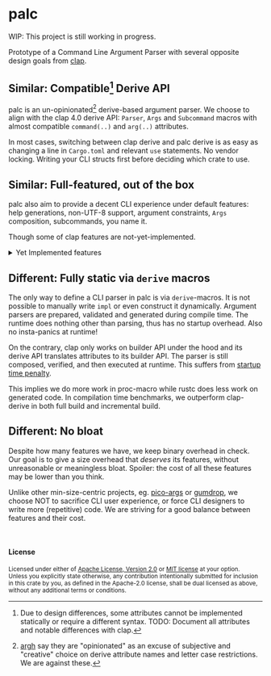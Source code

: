 # palc

WIP: This project is still working in progress.

Prototype of a Command Line Argument Parser with several opposite design goals from [clap].

[clap]: https://github.com/clap-rs/clap

## Similar: Compatible[^1] Derive API

palc is an un-opinionated[^2] derive-based argument parser.
We choose to align with the clap 4.0 derive API: `Parser`, `Args` and `Subcommand`
macros with almost compatible `command(..)` and `arg(..)` attributes.

In most cases, switching between clap derive and palc derive is as easy as
changing a line in `Cargo.toml` and relevant `use` statements. No vendor locking.
Writing your CLI structs first before deciding which crate to use.

## Similar: Full-featured, out of the box

palc also aim to provide a decent CLI experience under default features:
help generations, non-UTF-8 support, argument constraints, `Args` composition,
subcommands, you name it.

Though some of clap features are not-yet-implemented.

<details>

<summary>Yet Implemented features</summary>

- Argument behaviors:
  - [x] Boolean flags `--verbose`.
  - [x] Named arguments `--long value`, `-svalue`
    - [x] Bundled short arguments `-czf`
    - [x] '='-separator `--long=v` `-f=v`.
    - [x] Aliases.
    - [x] Reject hyphen values.
    - [x] Allow hyphen values.
    - [ ] Space-delimited multi-values.
    - [x] Custom-delimited multi-values.
    - [ ] Multi-values with value-terminator.
  - [x] Unnamed/free/positional arguments `FILE`.
    - [x] Force no named arguments `--`.
    - [x] Greedy/tail arguments (`arg(trailing_var_arg)`).
    - [x] Last arguments after `--` (`arg(last)`).
    - [ ] Allow hyphen values.
  - [x] Counting number of occurrence.
  - [ ] Custom ArgAction.
  - [ ] Custom number of values (`arg(num_values)`).
  - [ ] Overrides.

  - [x] Default values, default pre-parsed values.
    - [ ] Default missing values.
    - [ ] Default from env.

- Argument value parsing:
  - [x] `derive(ValueEnum)`
  - [x] Non-UTF-8 inputs `PathBuf`, `OsString`.
  - [x] Automatically picked custom parser via `From<OsString>`, `From<String>` or `FromStr`.

- Argument validations:
  - [x] Reject duplicated arguments.
  - [x] Required.
    - [ ] Conditional required.
  - [x] Conflicts.
  - [x] Exclusive.
  - [ ] Args groups (one and only one argument).

- Composition:
  - [x] `arg(flatten)`.
    - Note that non-flatten arguments always take precedence over flatten arguments.
    - [x] Flatten named arguments.
    - [ ] Flatten unnamed arguments.
  - [x] Subcommands.
    - [ ] Argv0 as subcommand (multi-call binary).
    - [x] Prefer parsing subcommand over unnamed arguments.
    - [x] Global args.
      - Note: Current implementation has limitations on the number of values it takes.
        And it only propagates up if the inner Args cannot accept the named arguments --
        that is -- only one innermost Args on the ancestor chain will receive it, not all.

- [x] Help generation.
  - [x] Long help `--help`.
  - [ ] Short help `-h`.
  - [ ] Version `--version`.
  - [x] Custom header and footer.
  - [ ] Hiding.
  - [ ] Possible values of enums.
  - [ ] Custom help subcommand or flags.

- [ ] Helpful error messages.
  - [x] Error argument and reason.
  - [ ] Expected format.
  - [ ] Error suggestions ("did you mean").
  - [ ] Custom help template.

- [ ] Reflection.
- [ ] Colored output.
- [ ] Completions.

</details>

## Different: Fully static via `derive` macros

The only way to define a CLI parser in palc is via `derive`-macros. It is not
possible to manually write `impl` or even construct it dynamically.
Argument parsers are prepared, validated and generated during compile time.
The runtime does nothing other than parsing, thus has no startup overhead.
Also no insta-panics at runtime!

On the contrary, clap only works on builder API under the hood and its derive
API translates attributes to its builder API.  The parser is still composed,
verified, and then executed at runtime. This suffers from
[startup time penalty](https://github.com/clap-rs/clap/pull/4792).

This implies we do more work in proc-macro while rustc does less work on
generated code. In compilation time benchmarks, we outperform clap-derive in
both full build and incremental build.

## Different: No bloat

Despite how many features we have, we keep binary overhead in check.
Our goal is to give a size overhead that *deserves* its features, without
unreasonable or meaningless bloat.
Spoiler: the cost of all these features may be lower than you think.

Unlike other min-size-centric projects, eg. [pico-args] or [gumdrop], we choose
NOT to sacrifice CLI user experience, or force CLI designers to write more
(repetitive) code.
We are striving for a good balance between features and their cost.

[pico-args]: https://crates.io/crates/pico-args
[gumdrop]: https://crates.io/crates/gumdrop

<br>

#### License

<sup>
Licensed under either of <a href="LICENSE-APACHE">Apache License, Version
2.0</a> or <a href="LICENSE-MIT">MIT license</a> at your option.
</sup>

<br>

<sub>
Unless you explicitly state otherwise, any contribution intentionally submitted
for inclusion in this crate by you, as defined in the Apache-2.0 license, shall
be dual licensed as above, without any additional terms or conditions.
</sub>

[^1]: Due to design differences, some attributes cannot be implemented
statically or require a different syntax.
TODO: Document all attributes and notable differences with clap.

[^2]: [argh] say they are "opinionated" as an excuse of subjective and "creative" choice on derive attribute names and letter case restrictions. We are against these.

[argh]: https://github.com/google/argh
